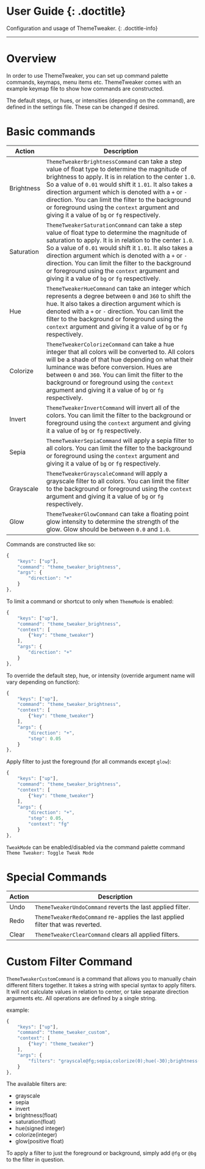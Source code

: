 # User Guide {: .doctitle}
Configuration and usage of ThemeTweaker.
{: .doctitle-info}

---

# Overview
In order to use ThemeTweaker, you can set up command palette commands, keymaps, menu items etc.  ThemeTweaker comes with an example keymap file to show how commands are constructed.

The default steps, or hues, or intensities (depending on the command), are defined in the settings file.  These can be changed if desired.

# Basic commands

| Action | Description |
|--------|-------------|
| Brightness | `ThemeTweakerBrightnessCommand` can take a step value of float type to determine the magnitude of brightness to apply.  It is in relation to the center `1.0`.  So a value of `0.01` would shift it `1.01`. It also takes a direction argument which is denoted with a `+` or `-` direction. You can limit the filter to the background or foreground using the `context` argument and giving it a value of `bg` or `fg` respectively. |
| Saturation | `ThemeTweakerSaturationCommand` can take a step value of float type to determine the magnitude of saturation to apply.  It is in relation to the center `1.0`.  So a value of `0.01` would shift it `1.01`. It also takes a direction argument which is denoted with a `+` or `-` direction.  You can limit the filter to the background or foreground using the `context` argument and giving it a value of `bg` or `fg` respectively. |
| Hue | `ThemeTweakerHueCommand` can take an integer which represents a degree between `0` and `360` to shift the hue.  It also takes a direction argument which is denoted with a `+` or `-` direction.  You can limit the filter to the background or foreground using the `context` argument and giving it a value of `bg` or `fg` respectively. |
| Colorize | `ThemeTweakerColorizeCommand` can take a hue integer that all colors will be converted to.  All colors will be a shade of that hue depending on what their luminance was before conversion. Hues are between `0` and `360`.  You can limit the filter to the background or foreground using the `context` argument and giving it a value of `bg` or `fg` respectively. |
| Invert | `ThemeTweakerInvertCommand` will invert all of the colors.  You can limit the filter to the background or foreground using the `context` argument and giving it a value of `bg` or `fg` respectively. |
| Sepia | `ThemeTweakerSepiaCommand` will apply a sepia filter to all colors.  You can limit the filter to the background or foreground using the `context` argument and giving it a value of `bg` or `fg` respectively. |
| Grayscale | `ThemeTweakerGrayscaleCommand` will apply a grayscale filter to all colors.  You can limit the filter to the background or foreground using the `context` argument and giving it a value of `bg` or `fg` respectively.
| Glow | `ThemeTweakerGlowCommand` can take a floating point glow intensity to determine the strength of the glow.  Glow should be between `0.0` and `1.0`. |

Commands are constructed like so:
```javascript
{
    "keys": ["up"],
    "command": "theme_tweaker_brightness",
    "args": {
        "direction": "+"
    }
},
```

To limit a command or shortcut to only when `ThemeMode` is enabled:
```javascript
{
    "keys": ["up"],
    "command": "theme_tweaker_brightness",
    "context": [
        {"key": "theme_tweaker"}
    ],
    "args": {
        "direction": "+"
    }
},
```

To override the default step, hue, or intensity (override argument name will vary depending on function):
```javascript
{
    "keys": ["up"],
    "command": "theme_tweaker_brightness",
    "context": [
        {"key": "theme_tweaker"}
    ],
    "args": {
        "direction": "+",
        "step": 0.05
    }
},
```

Apply filter to just the foreground (for all commands except `glow`):
```javascript
{
    "keys": ["up"],
    "command": "theme_tweaker_brightness",
    "context": [
        {"key": "theme_tweaker"}
    ],
    "args": {
        "direction": "+",
        "step": 0.05,
        "context": "fg"
    }
},
```

`TweakMode` can be enabled/disabled via the command palette command `Theme Tweaker: Toggle Tweak Mode`

# Special Commands
| Action | Description |
|--------|-------------|
| Undo | `ThemeTweakerUndoCommand` reverts the last applied filter. |
| Redo | `ThemeTweakerRedoCommand` re-applies the last applied filter that was reverted. |
| Clear | `ThemeTweakerClearCommand` clears all applied filters. |

# Custom Filter Command

`ThemeTweakerCustomCommand` is a command that allows you to manually chain different filters together.  It takes a string with special syntax to apply filters.  It will not calculate values in relation to center, or take separate direction arguments etc.  All operations are defined by a single string.

example:
```javascript
{
    "keys": ["up"],
    "command": "theme_tweaker_custom",
    "context": [
        {"key": "theme_tweaker"}
    ],
    "args": {
        "filters": "grayscale@fg;sepia;colorize(0);hue(-30);brightness(1.050000)@bg;saturation(0.900000);brightness(0.950000)"
    }
},
```

The available filters are:
- grayscale
- sepia
- invert
- brightness(float)
- saturation(float)
- hue(signed integer)
- colorize(integer)
- glow(positive float)

To apply a filter to just the foreground or background, simply add `@fg` or `@bg` to the filter in question.
